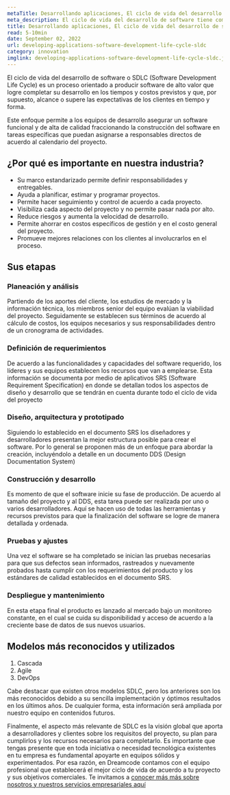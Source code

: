 ```yaml
---
metaTitle: Desarrollando aplicaciones, El ciclo de vida del desarrollo de software (SDLC)
meta_description: El ciclo de vida del desarrollo de software tiene como finalidad producir software de alto valor en el periodo y costos previstos para alcanzar o superar las expectativas en tiempo y forma
title: Desarrollando aplicaciones, El ciclo de vida del desarrollo de software (SDLC)
read: 5-10min
date: September 02, 2022
url: developing-applications-software-development-life-cycle-sldc
category: innovation
imglink: developing-applications-software-development-life-cycle-sldc.jpg
---
```


El ciclo de vida del desarrollo de software o SDLC (Software Development Life Cycle) es un proceso orientado a producir software de alto valor que logre completar su desarrollo en los tiempos y costos previstos y que, por supuesto, alcance o supere las expectativas de los clientes en tiempo y forma.

Este enfoque permite a los equipos de desarrollo asegurar un software funcional y de alta de calidad fraccionando la construcción del software en tareas específicas que puedan asignarse a responsables directos de acuerdo al calendario del proyecto.

## ¿Por qué es importante en nuestra industria?

- Su marco estandarizado permite definir responsabilidades y entregables.
- Ayuda a planificar, estimar y programar proyectos.
- Permite hacer seguimiento y control de acuerdo a cada proyecto.
- Visibiliza cada aspecto del proyecto y no permite pasar nada por alto.
- Reduce riesgos y aumenta la velocidad de desarrollo.
- Permite ahorrar en costos específicos de gestión y en el costo general del proyecto.
- Promueve mejores relaciones con los clientes al involucrarlos en el proceso.

## Sus etapas

### Planeación y análisis

Partiendo de los aportes del cliente, los estudios de mercado y la información técnica, los miembros senior del equipo evalúan la viabilidad del proyecto. Seguidamente se establecen sus términos de acuerdo al cálculo de costos, los equipos necesarios y sus responsabilidades dentro de un cronograma de actividades.

### Definición de requerimientos

De acuerdo a las funcionalidades y capacidades del software requerido, los líderes y sus equipos establecen los recursos que van a emplearse. Esta información se documenta por medio de aplicativos SRS (Software Requirement Specification) en donde se detallan todos los aspectos de diseño y desarrollo que se tendrán en cuenta durante todo el ciclo de vida del proyecto

### Diseño, arquitectura y prototipado

Siguiendo lo establecido en el documento SRS los diseñadores y desarrolladores presentan la mejor estructura posible para crear el software. Por lo general se proponen más de un enfoque para abordar la creación, incluyéndolo a detalle en un documento DDS (Design Documentation System)

### Construcción y desarrollo

Es momento de que el software inicie su fase de producción. De acuerdo al tamaño del proyecto y al DDS, esta tarea puede ser realizada por uno o varios desarrolladores. Aquí se hacen uso de todas las herramientas y recursos previstos para que la finalización del software se logre de manera detallada y ordenada.

### Pruebas y ajustes

Una vez el software se ha completado se inician las pruebas necesarias para que sus defectos sean informados, rastreados y nuevamente probados hasta cumplir con los requerimientos del producto y los estándares de calidad establecidos en el documento SRS.

### Despliegue y mantenimiento

En esta etapa final el producto es lanzado al mercado bajo un monitoreo constante, en el cual se cuida su disponibilidad y acceso de acuerdo a la creciente base de datos de sus nuevos usuarios.

## Modelos más reconocidos y utilizados

1. Cascada
2. Agile
3. DevOps

Cabe destacar que existen otros modelos SDLC, pero los anteriores son los más reconocidos debido a su sencilla implementación y óptimos resultados en los últimos años. De cualquier forma, esta información será ampliada por nuestro equipo en contenidos futuros.

Finalmente, el aspecto más relevante de SDLC es la visión global que aporta a desarrolladores y clientes sobre los requisitos del proyecto, su plan para cumplirlos y los recursos necesarios para completarlo. Es importante que tengas presente que en toda iniciativa o necesidad tecnológica existentes en tu empresa es fundamental apoyarte en equipos sólidos y experimentados. Por esa razón, en Dreamcode contamos con el equipo profesional que establecerá el mejor ciclo de vida de acuerdo a tu proyecto y sus objetivos comerciales. Te invitamos a [conocer más más sobre nosotros y nuestros servicios empresariales aquí](https://www.dreamcodesoft.com/es/services)
